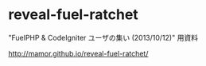 reveal-fuel-ratchet
===================

"FuelPHP &amp; CodeIgniter ユーザの集い (2013/10/12)" 用資料

http://mamor.github.io/reveal-fuel-ratchet/

